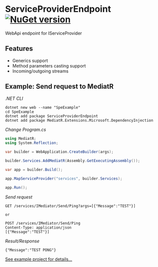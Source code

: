 # ServiceProviderEndpoint [![NuGet version](https://badge.fury.io/nu/ServiceProviderEndpoint.svg)](http://badge.fury.io/nu/ServiceProviderEndpoint)
WebApi endpoint for IServiceProvider


## Features
* Generics support
* Method parameters casting support
* Incoming/outgoing streams


## Example: Send request to MediatR
*.NET CLI*
```
dotnet new web --name "SpeExample"
cd SpeExample
dotnet add package ServiceProviderEndpoint
dotnet add package MediatR.Extensions.Microsoft.DependencyInjection
```

*Change Program.cs*
```C#
using MediatR;
using System.Reflection;

var builder = WebApplication.CreateBuilder(args);

builder.Services.AddMediatR(Assembly.GetExecutingAssembly());

var app = builder.Build();

app.MapServiceProvider("services", builder.Services); 

app.Run();
```

*Send request*
```
GET /services/IMediator/Send/Ping?args=[{"Message":"TEST"}]

or

POST /services/IMediator/Send/Ping
Content-Type: application/json
[{"Message":"TEST"}]
```

*Result/Response*
```
{"Message":"TEST PONG"}
```

[See example project for details...](https://github.com/mustaddon/ServiceProviderEndpoint/tree/main/Examples/Example.WebApi)

